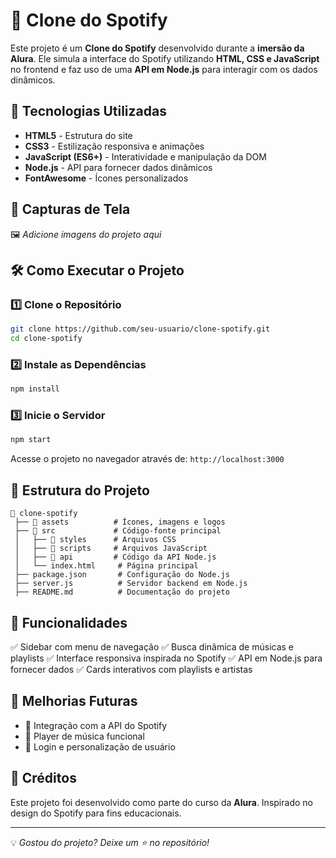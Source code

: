 # 🎵 Clone do Spotify

Este projeto é um **Clone do Spotify** desenvolvido durante a **imersão da Alura**. Ele simula a interface do Spotify utilizando **HTML, CSS e JavaScript** no frontend e faz uso de uma **API em Node.js** para interagir com os dados dinâmicos.

## 🚀 Tecnologias Utilizadas

- **HTML5** - Estrutura do site
- **CSS3** - Estilização responsiva e animações
- **JavaScript (ES6+)** - Interatividade e manipulação da DOM
- **Node.js** - API para fornecer dados dinâmicos
- **FontAwesome** - Ícones personalizados

## 📸 Capturas de Tela

🖼️ *Adicione imagens do projeto aqui*

## 🛠️ Como Executar o Projeto

### 1️⃣ Clone o Repositório
```sh
git clone https://github.com/seu-usuario/clone-spotify.git
cd clone-spotify
```

### 2️⃣ Instale as Dependências
```sh
npm install
```

### 3️⃣ Inicie o Servidor
```sh
npm start
```

Acesse o projeto no navegador através de: `http://localhost:3000`

## 📂 Estrutura do Projeto
```
📂 clone-spotify
 ├── 📁 assets          # Ícones, imagens e logos
 ├── 📁 src             # Código-fonte principal
 │   ├── 📁 styles      # Arquivos CSS
 │   ├── 📁 scripts     # Arquivos JavaScript
 │   ├── 📁 api         # Código da API Node.js
 │   └── index.html     # Página principal
 ├── package.json       # Configuração do Node.js
 ├── server.js          # Servidor backend em Node.js
 ├── README.md          # Documentação do projeto
```

## 🎯 Funcionalidades

✅ Sidebar com menu de navegação
✅ Busca dinâmica de músicas e playlists
✅ Interface responsiva inspirada no Spotify
✅ API em Node.js para fornecer dados
✅ Cards interativos com playlists e artistas

## 🌟 Melhorias Futuras

- 🔹 Integração com a API do Spotify
- 🔹 Player de música funcional
- 🔹 Login e personalização de usuário

## 📝 Créditos

Este projeto foi desenvolvido como parte do curso da **Alura**. Inspirado no design do Spotify para fins educacionais.

---

💡 *Gostou do projeto? Deixe um ⭐ no repositório!*

